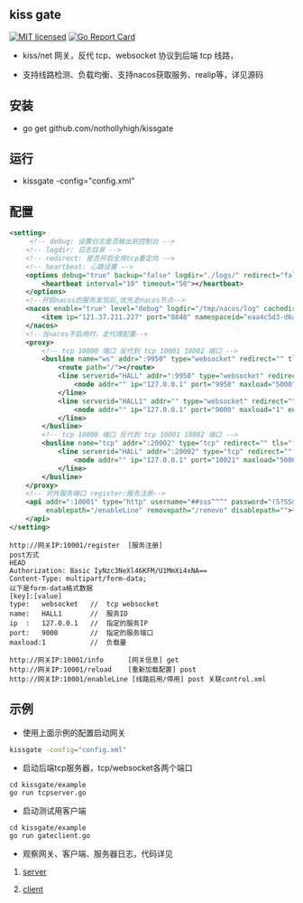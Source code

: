 ## kiss gate

[![MIT licensed][1]][2]
[![Go Report Card][3]][4]

[1]: https://img.shields.io/badge/license-MIT-blue.svg
[2]: LICENSE.md
[3]: https://goreportcard.com/badge/github.com/nothollyhigh/kissgate
[4]: https://goreportcard.com/report/github.com/nothollyhigh/kissgate


- kiss/net 网关，反代 tcp、websocket 协议到后端 tcp 线路，

- 支持线路检测、负载均衡、支持nacos获取服务、realip等，详见源码


## 安装

- go get github.com/nothollyhigh/kissgate


## 运行

- kissgate -config="config.xml"


## 配置


```xml
<setting>
     <!-- debug: 设置日志是否输出到控制台 -->
    <!-- logdir: 日志目录 -->
    <!-- redirect: 是否开启全局tcp重定向 -->
    <!-- heartbeat: 心跳设置 -->
    <options debug="true" backup="false" logdir="./logs/" redirect="false" ctrlkey="^^*SDASD)A)$%">
        <heartbeat interval="10" timeout="50"></heartbeat>
    </options>
    <!--开启nacos的服务发现后,优先走nacos节点-->
    <nacos enable="true" level="debug" logdir="/tmp/nacos/log" cachedir="/tmp/nacos/cache" contextpath="/nacos">
        <item ip="121.37.211.227" port="8848" namespaceid="eaa4c5d3-d6a5-4502-9deb-a4875decd950" groupname="GAME_GROUP" clusters="Games" maxload="1000"/>
    </nacos>
    <!--当nacos不启用时，走代理配置-->
    <proxy>
        <!-- tcp 10000 端口 反代到 tcp 10001 10002 端口 -->
        <busline name="ws" addr=":9950" type="websocket" redirect="" tls="false" realipmode="http">
            <route path="/"></route>
            <line serverid="HALL" addr=":9950" type="websocket" redirect="" tls="false" realipmode="http">
                <node addr="" ip="127.0.0.1" port="9958" maxload="5000" enable="false"></node>
            </line>
            <line serverid="HALL1" addr="" type="websocket" redirect="" tls="false" realipmode="websocket">
                <node addr="" ip="127.0.0.1" port="9000" maxload="1" enable="true"></node>
            </line>
        </busline>
        <!-- tcp 10000 端口 反代到 tcp 10001 10002 端口 -->
        <busline name="tcp" addr=":20002" type="tcp" redirect="" tls="false" realipmode="tcp">
            <line serverid="HALL" addr=":20002" type="tcp" redirect="" tls="false" realipmode="tcp">
                <node addr="" ip="127.0.0.1" port="10021" maxload="50000" enable="false"></node>
            </line>
        </busline>
    </proxy>
    <!-- 对外服务端口 register:服务注册-->
    <api addr=":10001" type="http" username="##sss^^^" password="(S?SS&amp;^.14" registerpath="/register" querypath="/info" reloadpath="/reload"
         enablepath="/enableLine" removepath="/remove" disablepath="">子游戏注册接口
    </api>
</setting>
```
```
http://网关IP:10001/register  [服务注册]   
post方式
HEAD
Authorization: Basic IyNzc3NeXl46KFM/U1MmXi4xNA==
Content-Type: multipart/form-data;
以下是form-data格式数据
[key]:[value]
type:   websocket   //  tcp websocket
name:   HALL1       //  服务ID
ip  :   127.0.0.1   //  指定的服务IP
port:   9000        //  指定的服务端口
maxload:1           //  负载量
```
````
http://网关IP:10001/info      [网关信息] get
http://网关IP:10001/reload    [重新加载配置] post
http://网关IP:10001/enableLine [线路启用/停用] post 关联control.xml
````
## 示例

-  使用上面示例的配置启动网关

```sh
kissgate -config="config.xml"
```

- 启动后端tcp服务器，tcp/websocket各两个端口

```
cd kissgate/example
go run tcpserver.go
```

- 启动测试用客户端

```
cd kissgate/example
go run gateclient.go
```

- 观察网关、客户端、服务器日志，代码详见

1. [server](https://github.com/nothollyhigh/kissgate/blob/master/example/tcpserver.go)

2. [client](https://github.com/nothollyhigh/kissgate/blob/master/example/gateclient.go)
